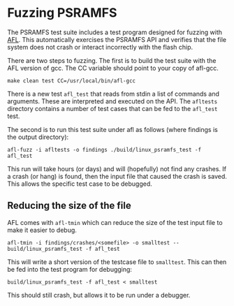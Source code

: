 # Fuzzing PSRAMFS

The PSRAMFS test suite includes a test program designed for fuzzing with
[AFL](http://lcamtuf.coredump.cx/afl/). This automatically exercises the 
PSRAMFS API and verifies that the file system does not crash or interact incorrectly
with the flash chip. 

There are two steps to fuzzing. The first is to build the test suite with
the AFL version of gcc. The CC variable should point to your copy of afl-gcc.

```
make clean test CC=/usr/local/bin/afl-gcc
```

There is a new test `afl_test` that reads from stdin a list of commands
and arguments. These are interpreted and executed on the API. The `afltests`
directory contains a number of test cases that can be fed to the `afl_test` test.


The second is to run this test suite under afl as follows (where findings is 
the output directory):

```
afl-fuzz -i afltests -o findings ./build/linux_psramfs_test -f afl_test
```

This run will take hours (or days) and will (hopefully) not find any crashes.
If a crash (or hang) is found, then the input file that caused the crash is 
saved. This allows the specific test case to be debugged.

## Reducing the size of the file

AFL comes with `afl-tmin` which can reduce the size of the test input file to
make it easier to debug.

```
afl-tmin -i findings/crashes/<somefile> -o smalltest -- build/linux_psramfs_test -f afl_test
```

This will write a short version of the testcase file to `smalltest`. This can then be
fed into the test program for debugging:

```
build/linux_psramfs_test -f afl_test < smalltest
```

This should still crash, but allows it to be run under a debugger. 
